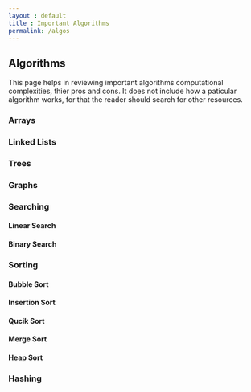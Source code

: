 ```yaml
---
layout : default
title : Important Algorithms
permalink: /algos
---
```



## Algorithms 

This page helps in reviewing important algorithms computational complexities, thier pros and cons. It does not include how a paticular algorithm works, for that the reader should search for other resources.

### Arrays

### Linked Lists

### Trees

### Graphs


### Searching

#### Linear Search

#### Binary Search

### Sorting

#### Bubble Sort

#### Insertion Sort

#### Qucik Sort

#### Merge Sort

#### Heap Sort

### Hashing



